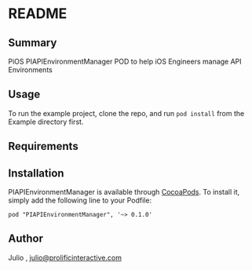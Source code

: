 # README #

## Summary 

PiOS PIAPIEnvironmentManager POD to help iOS Engineers manage API Environments

## Usage

To run the example project, clone the repo, and run `pod install` from the Example directory first.

## Requirements

## Installation

PIAPIEnvironmentManager is available through [CocoaPods](http://cocoapods.org). To install
it, simply add the following line to your Podfile:

    pod "PIAPIEnvironmentManager", '~> 0.1.0'

## Author 

Julio , julio@prolificinteractive.com